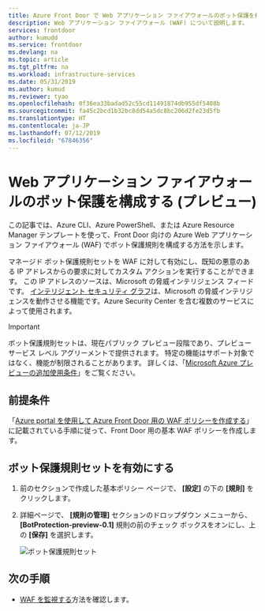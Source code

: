 ```yaml
---
title: Azure Front Door で Web アプリケーション ファイアウォールのボット保護を構成する (プレビュー)
description: Web アプリケーション ファイアウォール (WAF) について説明します。
services: frontdoor
author: kumudd
ms.service: frontdoor
ms.devlang: na
ms.topic: article
ms.tgt_pltfrm: na
ms.workload: infrastructure-services
ms.date: 05/31/2019
ms.author: kumud
ms.reviewer: tyao
ms.openlocfilehash: 0f36ea33badad52c55cd11491874db955df5408b
ms.sourcegitcommit: fa45c2bcd1b32bc8dd54a5dc8bc206d2fe23d5fb
ms.translationtype: HT
ms.contentlocale: ja-JP
ms.lasthandoff: 07/12/2019
ms.locfileid: "67846356"
---
```

# <a name="configure-bot-protection-for-web-application-firewall-preview"></a>Web アプリケーション ファイアウォールのボット保護を構成する (プレビュー)
この記事では、Azure CLI、Azure PowerShell、または Azure Resource Manager テンプレートを使って、Front Door 向けの Azure Web アプリケーション ファイアウォール (WAF) でボット保護規則を構成する方法を示します。

マネージド ボット保護規則セットを WAF に対して有効にし、既知の悪意のある IP アドレスからの要求に対してカスタム アクションを実行することができます。 この IP アドレスのソースは、Microsoft の脅威インテリジェンス フィードです。 [インテリジェント セキュリティ グラフ](https://www.microsoft.com/security/operations/intelligence)は、Microsoft の脅威インテリジェンスを動作させる機能です。Azure Security Center を含む複数のサービスによって使用されます。

> [!IMPORTANT]
> ボット保護規則セットは、現在パブリック プレビュー段階であり、プレビュー サービス レベル アグリーメントで提供されます。 特定の機能はサポート対象ではなく、機能が制限されることがあります。  詳しくは、「[Microsoft Azure プレビューの追加使用条件](https://azure.microsoft.com/support/legal/preview-supplemental-terms/)」をご覧ください。

## <a name="prerequisites"></a>前提条件

「[Azure portal を使用して Azure Front Door 用の WAF ポリシーを作成する](waf-front-door-create-portal.md)」に記載されている手順に従って、Front Door 用の基本 WAF ポリシーを作成します。

## <a name="enable-bot-protection-rule-set"></a>ボット保護規則セットを有効にする

1. 前のセクションで作成した基本ポリシー ページで、 **[設定]** の下の **[規則]** をクリックします。
2. 詳細ページで、 **[規則の管理]** セクションのドロップダウン メニューから、 **[BotProtection-preview-0.1]** 規則の前のチェック ボックスをオンにし、上の **[保存]** を選択します。
    
   ![ボット保護規則セット](./media/waf-front-door-configure-bot-protection/botprotect2.png)

## <a name="next-steps"></a>次の手順

- [WAF を監視する](waf-front-door-monitor.md)方法を確認します。
